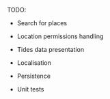 
TODO:

* Search for places

* Location permissions handling

* Tides data presentation

* Localisation

* Persistence

* Unit tests
